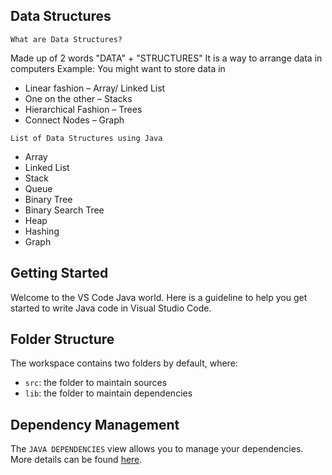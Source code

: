 ## Data Structures

`What are Data Structures?`

Made up of 2 words
"DATA" + "STRUCTURES"
It is a way to arrange data in computers
Example: You might want to store data in
* Linear fashion – Array/ Linked List
* One on the other – Stacks
* Hierarchical Fashion – Trees
* Connect Nodes – Graph

`List of Data Structures using Java`

* Array
* Linked List
* Stack 
* Queue
* Binary Tree
* Binary Search Tree
* Heap
* Hashing 
* Graph


## Getting Started

Welcome to the VS Code Java world. Here is a guideline to help you get started to write Java code in Visual Studio Code.

## Folder Structure

The workspace contains two folders by default, where:

- `src`: the folder to maintain sources
- `lib`: the folder to maintain dependencies

## Dependency Management

The `JAVA DEPENDENCIES` view allows you to manage your dependencies. More details can be found [here](https://github.com/microsoft/vscode-java-pack/blob/master/release-notes/v0.9.0.md#work-with-jar-files-directly).
